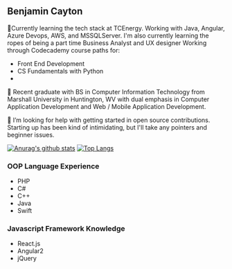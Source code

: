 ## Benjamin Cayton 

<!--
**cayton10/cayton10** is a ✨ _special_ ✨ repository because its `README.md` (this file) appears on your GitHub profile.




Here are some ideas to get you started:


- 👯 I’m looking to collaborate on ...
- 
- 💬 Ask me about ...
- 📫 How to reach me: ...
- 😄 Pronouns: ...
- ⚡ Fun fact: ...
-->

 🌱Currently learning the tech stack at TCEnergy. Working with Java, Angular, Azure Devops, AWS, and MSSQLServer.
 I'm also currently learning the ropes of being a part time Business Analyst and UX designer
 Working through Codecademy course paths for:
 <ul>
 <li>Front End Development</li>
 <li>CS Fundamentals with Python</li>
 <li></li>
</ul>
 
 🔭 Recent graduate with BS in Computer Information Technology from Marshall University in Huntington, WV with dual emphasis in Computer Application Development and Web / Mobile Application Development.</br>
 
 🤔 I’m looking for help with getting started in open source contributions. Starting up has been kind of intimidating, but I'll take any pointers and beginner issues.
 


[![Anurag's github stats](https://github-readme-stats.vercel.app/api?username=cayton10&theme=react)](https://github.com/anuraghazra/github-readme-stats)
[![Top Langs](https://github-readme-stats.vercel.app/api/top-langs/?username=cayton10&langs_count=8&hide=html,css&theme=react)](https://github.com/anuraghazra/github-readme-stats)

### OOP Language Experience

- PHP
- C#
- C++
- Java
- Swift

### Javascript Framework Knowledge

- React.js
- Angular2
- jQuery
